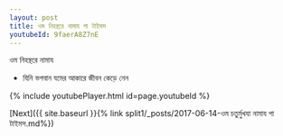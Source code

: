 ```yaml
---
layout: post
title: ওম নিহন্থরে নামায গা টাইমস
youtubeId: 9faerA8Z7nE
---
```

 
 
 ওম নিহন্থরে নামায  
 
 -  যিনি ভগবান যমের আকারে জীবন কেড়ে নেন 
 
  
 
  
 
 
 
 
 
 


{% include youtubePlayer.html id=page.youtubeId %}
 
[Next]({{ site.baseurl }}{% link  split1/_posts/2017-06-14-ওম চতুর্মুখযা নামায গা টাইমস.md%})
 
